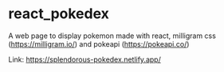 # react_pokedex

A web page to display pokemon made with react, milligram css (https://milligram.io/) and pokeapi (https://pokeapi.co/)

Link: https://splendorous-pokedex.netlify.app/

